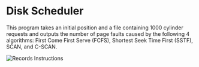 # Disk Scheduler

This program takes an initial position and a file containing 1000 cylinder requests and outputs the number of page faults caused by the following 4 algorithms: First Come First Serve (FCFS), Shortest Seek Time First (SSTF), SCAN, and C-SCAN.

![Records Instructions](https://github.com/coleternes/gifs/blob/main/cpsc380/diskscheduler.gif)
